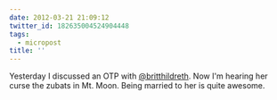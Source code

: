 ```yaml
---
date: 2012-03-21 21:09:12
twitter_id: 182635004524904448
tags:
  - micropost
title: ''
---
```


Yesterday I discussed an OTP with [@britthildreth](https://twitter.com/britthildreth). Now I'm hearing her curse the zubats in Mt. Moon. Being married to her is quite awesome.
